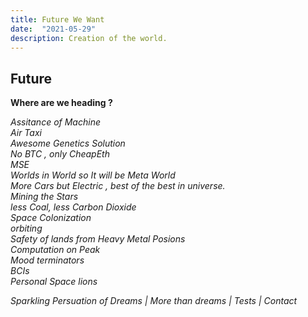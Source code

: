 ```yaml
---
title: Future We Want
date:  "2021-05-29"
description: Creation of the world.
---
```


## Future

**Where are we heading ?**  

 *Assitance of Machine* 
  <br />
  *Air Taxi* 
  <br />
  *Awesome Genetics Solution* 
  <br />
  *No BTC , only CheapEth*
  <br />
  *MSE*
  <br />
  *Worlds in World so It will be Meta World*
  <br />
  *More Cars but Electric , best of the best in universe.*
  <br />
  *Mining the Stars*
  <br />
  *less Coal, less Carbon Dioxide*
  <br />
  *Space Colonization*
  <br />
  *orbiting*
  <br />
  *Safety of lands from Heavy Metal Posions*
  <br />
  *Computation on Peak*
  <br />
  *Mood terminators*
  <br />
  *BCIs*
  <br />
 *Personal Space lions* 





*Sparkling Persuation of Dreams* 
*| More than dreams*
*| Tests*
*| Contact*
